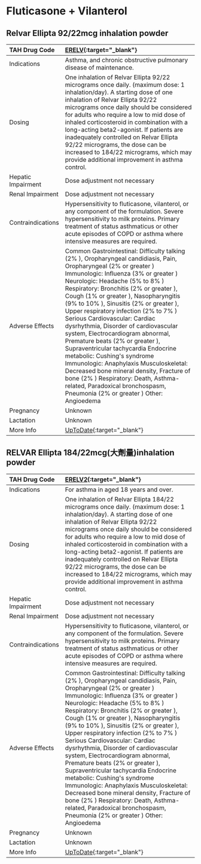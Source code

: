# Fluticasone + Vilanterol

## Relvar Ellipta 92/22mcg inhalation powder

| TAH Drug Code      | [ERELV](https://www.tahsda.org.tw/drugs/hissearch.php?drug_code=ERELV){:target="_blank"}                                                                                                                                                                                                                                                                                                                                                                                                                                                                                                                                                                                                                                                                                                       |
|:-------------------|:-----------------------------------------------------------------------------------------------------------------------------------------------------------------------------------------------------------------------------------------------------------------------------------------------------------------------------------------------------------------------------------------------------------------------------------------------------------------------------------------------------------------------------------------------------------------------------------------------------------------------------------------------------------------------------------------------------------------------------------------------------------------------------------------------|
| Indications        | Asthma, and chronic obstructive pulmonary disease of maintenance.                                                                                                                                                                                                                                                                                                                                                                                                                                                                                                                                                                                                                                                                                                                              |
| Dosing             | One inhalation of Relvar Ellipta 92/22 micrograms once daily. (maximum dose: 1 inhalation/day). A starting dose of one inhalation of Relvar Ellipta 92/22 micrograms once daily should be considered for adults who require a low to mid dose of inhaled corticosteroid in combination with a long-acting beta2-agonist. If patients are inadequately controlled on Relvar Ellipta 92/22 micrograms, the dose can be increased to 184/22 micrograms, which may provide additional improvement in asthma control.                                                                                                                                                                                                                                                                               |
| Hepatic Impairment | Dose adjustment not necessary                                                                                                                                                                                                                                                                                                                                                                                                                                                                                                                                                                                                                                                                                                                                                                  |
| Renal Impairment   | Dose adjustment not necessary                                                                                                                                                                                                                                                                                                                                                                                                                                                                                                                                                                                                                                                                                                                                                                  |
| Contraindications  | Hypersensitivity to fluticasone, vilanterol, or any component of the formulation. Severe hypersensitivity to milk proteins. Primary treatment of status asthmaticus or other acute episodes of COPD or asthma where intensive measures are required.                                                                                                                                                                                                                                                                                                                                                                                                                                                                                                                                           |
| Adverse Effects    | Common Gastrointestinal: Difficulty talking (2% ), Oropharyngeal candidiasis, Pain, Oropharyngeal (2% or greater ) Immunologic: Influenza (3% or greater ) Neurologic: Headache (5% to 8% ) Respiratory: Bronchitis (2% or greater ), Cough (1% or greater ), Nasopharyngitis (9% to 10% ), Sinusitis (2% or greater ), Upper respiratory infection (2% to 7% ) Serious Cardiovascular: Cardiac dysrhythmia, Disorder of cardiovascular system, Electrocardiogram abnormal, Premature beats (2% or greater ), Supraventricular tachycardia Endocrine metabolic: Cushing's syndrome Immunologic: Anaphylaxis Musculoskeletal: Decreased bone mineral density, Fracture of bone (2% ) Respiratory: Death, Asthma-related, Paradoxical bronchospasm, Pneumonia (2% or greater ) Other: Angioedema |
| Pregnancy          | Unknown                                                                                                                                                                                                                                                                                                                                                                                                                                                                                                                                                                                                                                                                                                                                                                                        |
| Lactation          | Unknown                                                                                                                                                                                                                                                                                                                                                                                                                                                                                                                                                                                                                                                                                                                                                                                        |
| More Info          | [UpToDate](https://www.uptodate.com/contents/fluticasone-and-vilanterol-drug-information){:target="_blank"}                                                                                                                                                                                                                                                                                                                                                                                                                                                                                                                                                                                                                                                                                    |

## RELVAR Ellipta 184/22mcg(大劑量)inhalation powder

| TAH Drug Code      | [ERELV2](https://www.tahsda.org.tw/drugs/hissearch.php?drug_code=ERELV2){:target="_blank"}                                                                                                                                                                                                                                                                                                                                                                                                                                                                                                                                                                                                                                                                                                     |
|:-------------------|:-----------------------------------------------------------------------------------------------------------------------------------------------------------------------------------------------------------------------------------------------------------------------------------------------------------------------------------------------------------------------------------------------------------------------------------------------------------------------------------------------------------------------------------------------------------------------------------------------------------------------------------------------------------------------------------------------------------------------------------------------------------------------------------------------|
| Indications        | For asthma in aged 18 years and over.                                                                                                                                                                                                                                                                                                                                                                                                                                                                                                                                                                                                                                                                                                                                                          |
| Dosing             | One inhalation of Relvar Ellipta 184/22 micrograms once daily. (maximum dose: 1 inhalation/day). A starting dose of one inhalation of Relvar Ellipta 92/22 micrograms once daily should be considered for adults who require a low to mid dose of inhaled corticosteroid in combination with a long-acting beta2-agonist. If patients are inadequately controlled on Relvar Ellipta 92/22 micrograms, the dose can be increased to 184/22 micrograms, which may provide additional improvement in asthma control.                                                                                                                                                                                                                                                                              |
| Hepatic Impairment | Dose adjustment not necessary                                                                                                                                                                                                                                                                                                                                                                                                                                                                                                                                                                                                                                                                                                                                                                  |
| Renal Impairment   | Dose adjustment not necessary                                                                                                                                                                                                                                                                                                                                                                                                                                                                                                                                                                                                                                                                                                                                                                  |
| Contraindications  | Hypersensitivity to fluticasone, vilanterol, or any component of the formulation. Severe hypersensitivity to milk proteins. Primary treatment of status asthmaticus or other acute episodes of COPD or asthma where intensive measures are required.                                                                                                                                                                                                                                                                                                                                                                                                                                                                                                                                           |
| Adverse Effects    | Common Gastrointestinal: Difficulty talking (2% ), Oropharyngeal candidiasis, Pain, Oropharyngeal (2% or greater ) Immunologic: Influenza (3% or greater ) Neurologic: Headache (5% to 8% ) Respiratory: Bronchitis (2% or greater ), Cough (1% or greater ), Nasopharyngitis (9% to 10% ), Sinusitis (2% or greater ), Upper respiratory infection (2% to 7% ) Serious Cardiovascular: Cardiac dysrhythmia, Disorder of cardiovascular system, Electrocardiogram abnormal, Premature beats (2% or greater ), Supraventricular tachycardia Endocrine metabolic: Cushing's syndrome Immunologic: Anaphylaxis Musculoskeletal: Decreased bone mineral density, Fracture of bone (2% ) Respiratory: Death, Asthma-related, Paradoxical bronchospasm, Pneumonia (2% or greater ) Other: Angioedema |
| Pregnancy          | Unknown                                                                                                                                                                                                                                                                                                                                                                                                                                                                                                                                                                                                                                                                                                                                                                                        |
| Lactation          | Unknown                                                                                                                                                                                                                                                                                                                                                                                                                                                                                                                                                                                                                                                                                                                                                                                        |
| More Info          | [UpToDate](https://www.uptodate.com/contents/fluticasone-and-vilanterol-drug-information){:target="_blank"}                                                                                                                                                                                                                                                                                                                                                                                                                                                                                                                                                                                                                                                                                    |


